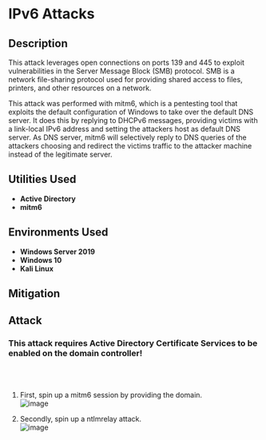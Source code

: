 <h1>IPv6 Attacks</h1>

<h2>Description</h2>
<p>This attack leverages open connections on ports 139 and 445 to exploit vulnerabilities in the Server Message Block (SMB) protocol. SMB is a network file-sharing protocol used for providing shared access to files, printers, and other resources on a network.</p>

<p>This attack was performed with mitm6, which is a pentesting tool that exploits the default configuration of Windows to take over the default DNS server. It does this by replying to DHCPv6 messages, providing victims with a link-local IPv6 address and setting the attackers host as default DNS server. As DNS server, mitm6 will selectively reply to DNS queries of the attackers choosing and redirect the victims traffic to the attacker machine instead of the legitimate server. </p>



<p align="center">
<h2>Utilities Used</h2>

- <b>Active Directory</b>
- <b>mitm6</b>


<h2>Environments Used </h2>

- <b>Windows Server 2019</b>
- <b>Windows 10</b>
- <b>Kali Linux</b>

<h2>Mitigation</h2>






<h2>Attack</h2>

### This attack requires Active Directory Certificate Services to be enabled on the domain controller!

<br />
<br />

1. First, spin up a mitm6 session by providing the domain.<br />
![image](https://github.com/AlexanderStroer/Cybersecurity-Homelab/assets/122342684/9320c16d-dd6b-4a80-9580-4dca8db205c8)<br />


1. Secondly, spin up a ntlmrelay attack.<br />
![image](https://github.com/AlexanderStroer/Cybersecurity-Homelab/assets/122342684/0ef286e3-4d4f-417b-ac0d-ecb6e90d287e)<br />




</p>

<!--
 ```diff
- text in red
+ text in green
! text in orange
# text in gray
@@ text in purple (and bold)@@
```
--!>


